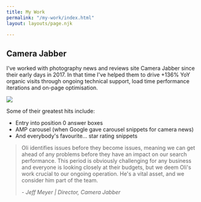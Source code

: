 ```yaml
---
title: My Work
permalink: "/my-work/index.html"
layout: layouts/page.njk

---
```

## Camera Jabber

I've worked with photography news and reviews site Camera Jabber since their early days in 2017. In that time I've helped them to drive +136% YoY organic visits through ongoing technical support, load time performance iterations and on-page optimisation.

![](/images/cj-ga.png)

Some of their greatest hits include:

* Entry into position 0 answer boxes
* AMP carousel (when Google gave carousel snippets for camera news)
* And everybody's favourite... star rating snippets

> Oli identifies issues before they become issues, meaning we can get ahead of any problems before they have an impact on our search performance. This period is obviously challenging for any business and everyone is looking closely at their budgets, but we deem Oli's work crucial to our ongoing operation. He's a vital asset, and we consider him part of the team.
>
> _- Jeff Meyer | Director, Camera Jabber_